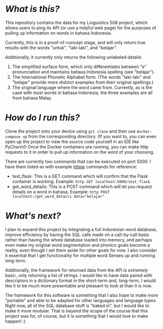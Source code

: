 # *What is this?*

This repository contains the data for my Linguistics 508 project, which allows users to ping its API (or use a helpful web page) for the purposes of pulling up information on words in bahasa Indonesia.

Currently, this is in a proof-of-concept stage, and will only return true results with the words "untuk", "laki-laki", and "belajar".

Additionally, it currently only returns the following unlabeled details:
1. The simplified surface form, which only differentiates between "e" pronunciation and maintains bahasa Indonesia spelling (see "belajar").
2. The International Phonetic Alphabet form.  (The words "laki-laki" and "belajar" provide more distinct examples from their original spellings.)
3. The original language where the word came from.  Currently, as is the case with most words in bahasa Indonesia, the three examples are all from bahasa Malay.

# *How do I run this?*

Clone the project onto your device using ```git clone``` and then use ```docker-compose up``` from the corresponding directory.  (If you want to, you can even open up the project to view the source code yourself in an IDE like PyCharm!)  Once the Docker containers are running, you can make http requests to it in order to pull up information on the word of your choosing.

There are currently two commands that can be executed on port 5000.  I have them listed as with example [httpie](https://httpie.io/) commands for reference:
* test_flask: This is a GET command which will confirm that the Flask container is working.  Example: ```http GET localhost:5000/test_flask```
* get_word_details: This is a POST command which will let you request details on a word in bahasa.  Example: ```http POST localhost:/get_word_details data="belajar"```

# *What's next?*
I plan to expand this project by integrating a full Indonesian word database, improve efficiency by having the SQL calls made on a call-by-call basis rather than having the whole database loaded into memory, and perhaps even make my original word segmentation and phonics goals become a reality, even though I set them aside for other goals for now.  I also consider it essential that I get functionality for multiple word Senses up and running long-term.

Additionally, the framework for returned data from the API is *extremely* basic, only returning a list of strings.  I would like to have data paired with descriptors in a dictionary format in the short-term and, long-term, I would like it to be much more presentable and pleasant to look at than it is now.

The framework for this software is something that I also hope to make more "portable" and able to be adapted for other languages and language types.  Right now, all of the SQL database stuff is "baked in", but I would like to make it more modular.  That is beyond the scope of the course that this project was for, of course, but it is something that I would love to make happen! :)


